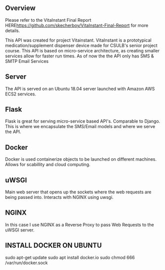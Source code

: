 ## Overview ##
Please refer to the VitaInstant Final Report HERE<https://github.com/skecherboy/VitaInstant-Final-Report> for more details. 

This API was created for project Vitainstant.
VitaInstant is a prototypical medication/supplement 
dispenser device made for CSULB's senior project course.
This API is based on micro-service architecture, as 
creating smaller services allow for faster run times.
As of now the the API only has SMS & SMTP Email Services

## Server ##
The API is served on an Ubuntu 18.04 server launched with 
Amazon AWS ECS2 services. 

## Flask ##
Flask is great for serving micro-service based API's.
Comparable to Django. This is where we encapsulate the 
SMS/Email models and where we serve the API.

## Docker ##
Docker is used containerize objects to be launched on 
different machines. Allows for scabillity and cloud
computing. 

## uWSGI ##
Main web server that opens up the sockets where the web
requests are being passed into. Interacts with 
NGINX using uwsgi. 

## NGINX ## 
In this case I use NGINX as a Reverse Proxy to 
pass Web Requests to the uWSGI server. 

## INSTALL DOCKER ON UBUNTU ##
sudo apt-get update 
sudo apt install docker.io
sudo chmod 666 /var/run/docker.sock

